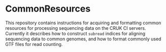 # CommonResources
This repository contains instructions for acquiring and formatting common resources for processing sequencing data on the CRUK CI servers.
Currently it describes how to construct `subread` indices for aligning sequencing data to common genomes, and how to format commonly used GTF files for read counting.



